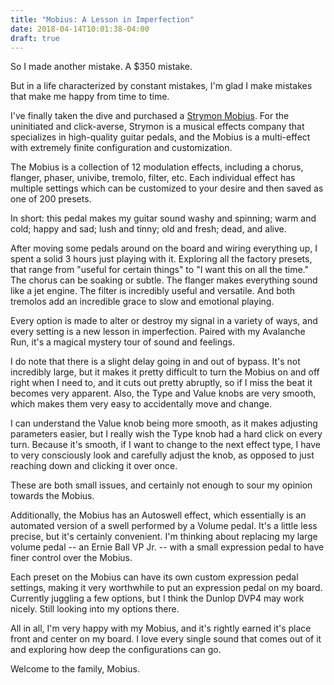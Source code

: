 ```yaml
---
title: "Mobius: A Lesson in Imperfection"
date: 2018-04-14T10:01:38-04:00
draft: true
---
```


So I made another mistake. A $350 mistake.

But in a life characterized by constant mistakes, I'm glad I make mistakes that make me happy from time to time.

I've finally taken the dive and purchased a [Strymon Mobius](https://www.strymon.net/products/mobius/). For the uninitiated and click-averse, Strymon is a musical effects company that specializes in high-quality guitar pedals, and the Mobius is a multi-effect with extremely finite configuration and customization.

The Mobius is a collection of 12 modulation effects, including a chorus, flanger, phaser, univibe, tremolo, filter, etc. Each individual effect has multiple settings which can be customized to your desire and then saved as one of 200 presets.

In short: this pedal makes my guitar sound washy and spinning; warm and cold; happy and sad; lush and tinny; old and fresh; dead, and alive.

After moving some pedals around on the board and wiring everything up, I spent a solid 3 hours just playing with it. Exploring all the factory presets, that range from "useful for certain things" to "I want this on all the time." The chorus can be soaking or subtle. The flanger makes everything sound like a jet engine. The filter is incredibly useful and versatile. And both tremolos add an incredible grace to slow and emotional playing.

Every option is made to alter or destroy my signal in a variety of ways, and every setting is a new lesson in imperfection. Paired with my Avalanche Run, it's a magical mystery tour of sound and feelings.

I do note that there is a slight delay going in and out of bypass. It's not incredibly large, but it makes it pretty difficult to turn the Mobius on and off right when I need to, and it cuts out pretty abruptly, so if I miss the beat it becomes very apparent. Also, the Type and Value knobs are very smooth, which makes them very easy to accidentally move and change.

I can understand the Value knob being more smooth, as it makes adjusting parameters easier, but I really wish the Type knob had a hard click on every turn. Because it's smooth, if I want to change to the next effect type, I have to very consciously look and carefully adjust the knob, as opposed to just reaching down and clicking it over once. 

These are both small issues, and certainly not enough to sour my opinion towards the Mobius.

Additionally, the Mobius has an Autoswell effect, which essentially is an automated version of a swell performed by a Volume pedal. It's a little less precise, but it's certainly convenient. I'm thinking about replacing my large volume pedal -- an Ernie Ball VP Jr. -- with a small expression pedal to have finer control over the Mobius. 

Each preset on the Mobius can have its own custom expression pedal settings, making it very worthwhile to put an expression pedal on my board. Currently juggling a few options, but I think the Dunlop DVP4 may work nicely. Still looking into my options there.

All in all, I'm very happy with my Mobius, and it's rightly earned it's place front and center on my board. I love every single sound that comes out of it and exploring how deep the configurations can go.

Welcome to the family, Mobius.